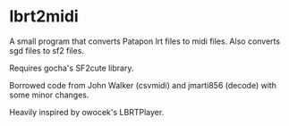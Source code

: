 # lbrt2midi
A small program that converts Patapon lrt files to midi files. Also converts sgd files to sf2 files.

Requires gocha's SF2cute library.

Borrowed code from John Walker (csvmidi) and jmarti856 (decode) with some minor changes.

Heavily inspired by owocek's LBRTPlayer.
